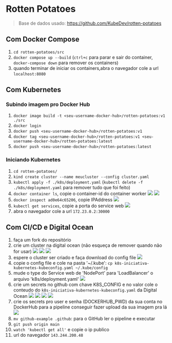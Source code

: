 # Rotten Potatoes

> Base de dados usado: https://github.com/KubeDev/rotten-potatoes

## Com Docker Compose

1. `cd rotten-potatoes/src`
1. `docker compose up --build` (`ctrl+c` para parar e sair do container, `docker-compose down` para remover os containers)
1. quando terminar de iniciar os containers,abra o navegador cole a url `localhost:8080`

## Com Kubernetes

### Subindo imagem pro Docker Hub

1. `docker image build -t <seu-username-docker-hub>/rotten-potatoes:v1 ./src`
1. `docker login`
1. `docker push <seu-username-docker-hub>/rotten-potatoes:v1`
1. `docker tag <seu-username-docker-hub>/rotten-potatoes:v1 <seu-username-docker-hub>/rotten-potatoes:latest`
1. `docker push <seu-username-docker-hub>/rotten-potatoes:latest`

### Iniciando Kubernetes

1. `cd rotten-potatoes/`
1. `kind create cluster --name meucluster --config cluster.yaml`
1. `kubectl apply -f ./k8s/deployment.yaml` (`kubectl delete -f ./k8s/deployment.yaml` para remover tudo que foi feito)
1. `docker container ls`, copie o container-id do container worker
![](./img/img-5.png)
![](./img/img-6.png)
1. `docker inspect ad0e64c65206`, copie IPAddress
![](./img/img-7.png)
1. `kubectl get services`, copie a porta do service web
![](./img/img-8.png)
1. abra o navegador cole a url `172.23.0.2:30000`

## Com CI/CD e Digital Ocean

1. faça um fork do repositório
1. crie um cluster na digital ocean (não esqueça de remover quando não for usar)
![](./img/img-1.png)
![](./img/img-2.png)
![](./img/img-3.png)
1. espere o cluster ser criado e faça download do config file
![](./img/img-4.png)
1. copie o config file e cole na pasta '~/.kube': `cp k8s-iniciativa-kubernetes-kubeconfig.yaml ~/.kube/config`
1. mude o type do Service web de 'NodePort' para 'LoadBalancer' o arquivo 'k8s/deployment.yaml'
![](./img/img-9.png)
1. crie um secrets no github com chave K8S_CONFIG e no valor cole o conteudo do `k8s-iniciativa-kubernetes-kubeconfig.yaml` da Digital Ocean
![](./img/img-10.png)
![](./img/img-11.png)
![](./img/img-12.png)
![](./img/img-13.png)
1. crie os secrets pro user e senha (DOCKERHUB_PWD) da sua conta no DockerHub para a pipeline conseguir fazer upload da sua imagem pra lá
![](./img/img-14.png)
1. `mv github-example .github`: para o GitHub ler o pipeline e executar
1. `git push origin main`
1. `watch 'kubectl get all'` e copie o ip publico
1. url do navegador `143.244.200.48`
